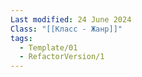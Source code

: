 ```yaml
---
Last modified: 24 June 2024
Class: "[[Класс - Жанр]]"
tags:
  - Template/01
  - RefactorVersion/1
---
```

